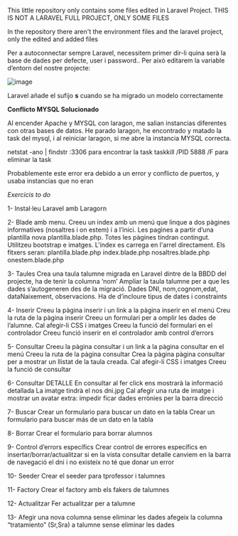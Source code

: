 This little repository only contains some files edited in Laravel Project.
THIS IS NOT A LARAVEL FULL PROJECT, ONLY SOME FILES

In the repository there aren't the environment files and the laravel project, only the edited and added files

Per a autoconnectar sempre Laravel, necessitem primer dir-li quina serà la base de dades per defecte, user i password.. Per això editarem la variable d’entorn del nostre projecte:

![image](https://github.com/user-attachments/assets/2948ae3b-98ea-446f-972a-b024a02d1a32)

Laravel añade el sufijo **s** cuando se ha migrado un modelo correctamente

**Conflicto MYSQL Solucionado**

Al encender Apache y MYSQL con laragon, me salian instancias diferentes con otras bases de datos.
He parado laragon, he encontrado y matado la task del mysql, i al reiniciar laragon, si me abre la instancia MYSQL correcta.

netstat -ano | findstr :3306 para encontrar la task
taskkill /PID 5888 /F para eliminar la task

Probablemente este error era debido a un error y conflicto de puertos, y usaba instancias que no eran


*Exercicis to do*

1- Instal·leu Laravel amb Laragorn

2- Blade amb menu.
Creeu un index amb un menú que linque a dos pàgines informatives (nosaltres i on estem)  i a l’inici. Les pagìnes a partir d’una plantilla nova plantilla.blade.php. Totes les pàgines tindran contingut. Utilitzeu bootstrap e imatges. L'índex es carrega en l'arrel directament.
Els fitxers seran:
plantilla.blade.php
index.blade.php
nosaltres.blade.php
onestem.blade.php

3- Taules
Crea una taula talumne migrada en Laravel dintre de la BBDD del projecte, ha de tenir la columna ‘nom’
Ampliar la taula talumne per a que les dades s’autogeneren des de la migració. Dades DNI, nom,cognom,edat, dataNaixement, observacions. Ha de d’incloure tipus de dates i constraints

4- Inserir
Creeu la pàgina inserir i un link a la pàgina inserir en el menú
Creu la ruta de la pàgina inserir
Creeu un formulari per a omplir les dades de l’alumne. Cal afegir-li CSS i imatges
Creeu la funció del formulari en el controlador
Creeu funció inserir en el controlador amb control d’errors


5- Consultar
Creeu la pàgina consultar i un link a la pàgina consultar en el menú
Creeu la ruta de la pàgina consultar
Crea la pàgina pàgina consultar per a mostrar un llistat de la taula creada. Cal afegir-li CSS i imatges
Creeu la funció de consultar

6- Consultar DETALLE
En consultar al fer click ens mostrarà la informació detallada
La imatge  tindrà el nos dni.jpg
Cal afegir una ruta de imatge i mostrar un avatar
extra: impedir ficar dades errònies per la barra direcció



7- Buscar 
Crear un formulario para buscar un dato  en la tabla
Crear un formulario para buscar más de un dato  en la tabla


8- Borrar
Crear el formulario para borrar alumnos

9- Control d’errors específics
Crear control de errores específics en insertar/borrar/actualitzar
si en la vista consultar detalle canviem en la barra de navegació el dni i no existeix no té que donar un error

10- Seeder
Crear el seeder para tprofessor i talumnes

11- Factory
Crear el factory amb els fakers de talumnes

12- Actualitzar
Fer actualitzar per a talumne

13- Afegir una nova columna sense eliminar les dades
afegeix la columna “tratamiento” (Sr,Sra) a talumne sense eliminar les dades


